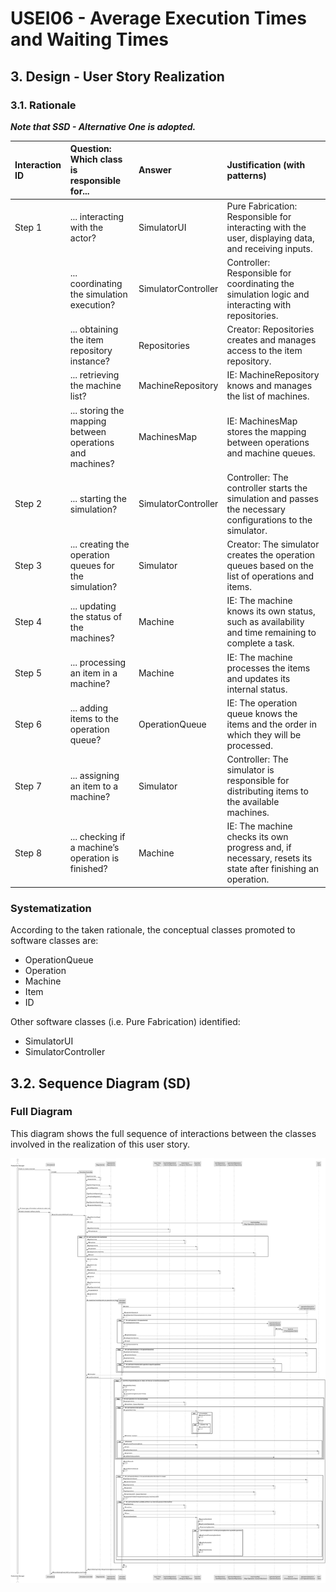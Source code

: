 # USEI06 - Average Execution Times and Waiting Times

## 3. Design - User Story Realization

### 3.1. Rationale

_**Note that SSD - Alternative One is adopted.**_

| Interaction ID | Question: Which class is responsible for...              | Answer              | Justification (with patterns)                                                                              |
|:---------------|:---------------------------------------------------------|:--------------------|:-----------------------------------------------------------------------------------------------------------|
| Step 1         | ... interacting with the actor?                          | SimulatorUI         | Pure Fabrication: Responsible for interacting with the user, displaying data, and receiving inputs.        |
|                | ... coordinating the simulation execution?               | SimulatorController | Controller: Responsible for coordinating the simulation logic and interacting with repositories.           |
|                | ... obtaining the item repository instance?              | Repositories        | Creator: Repositories creates and manages access to the item repository.                                   |
|                | ... retrieving the machine list?                         | MachineRepository   | IE: MachineRepository knows and manages the list of machines.                                              |
|                | ... storing the mapping between operations and machines? | MachinesMap         | IE: MachinesMap stores the mapping between operations and machine queues.                                  |
| Step 2         | ... starting the simulation?                             | SimulatorController | Controller: The controller starts the simulation and passes the necessary configurations to the simulator. |
| Step 3         | ... creating the operation queues for the simulation?    | Simulator           | Creator: The simulator creates the operation queues based on the list of operations and items.             |
| Step 4         | ... updating the status of the machines?                 | Machine             | IE: The machine knows its own status, such as availability and time remaining to complete a task.          |
| Step 5         | ... processing an item in a machine?                     | Machine             | IE: The machine processes the items and updates its internal status.                                       |
| Step 6         | ... adding items to the operation queue?                 | OperationQueue      | IE: The operation queue knows the items and the order in which they will be processed.                     |
| Step 7         | ... assigning an item to a machine?                      | Simulator           | Controller: The simulator is responsible for distributing items to the available machines.                 |
| Step 8         | ... checking if a machine’s operation is finished?       | Machine             | IE: The machine checks its own progress and, if necessary, resets its state after finishing an operation.  |

### Systematization ##

According to the taken rationale, the conceptual classes promoted to software classes are:

* OperationQueue
* Operation
* Machine
* Item
* ID

Other software classes (i.e. Pure Fabrication) identified:

* SimulatorUI
* SimulatorController

## 3.2. Sequence Diagram (SD)

### Full Diagram

This diagram shows the full sequence of interactions between the classes involved in the realization of this user story.

![Sequence Diagram - Full](svg/usei006-sequence-diagram-full.svg)
